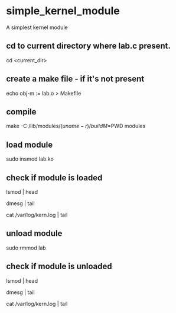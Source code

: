 # simple_kernel_module
A simplest kernel module

## cd to current directory where lab.c present.
cd <current_dir>

## create a make file - if it's not present
echo obj-m := lab.o > Makefile

## compile
make -C /lib/modules/$(uname -r)/build M=$PWD modules

## load module
sudo insmod lab.ko

## check if module is loaded
lsmod | head

dmesg | tail

cat /var/log/kern.log | tail

## unload module
sudo rmmod lab 

## check if module is unloaded
lsmod | head 

dmesg | tail

cat /var/log/kern.log | tail

